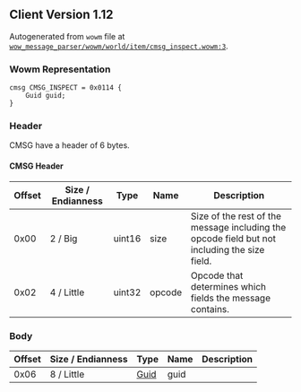 ## Client Version 1.12

Autogenerated from `wowm` file at [`wow_message_parser/wowm/world/item/cmsg_inspect.wowm:3`](https://github.com/gtker/wow_messages/tree/main/wow_message_parser/wowm/world/item/cmsg_inspect.wowm#L3).

### Wowm Representation
```rust,ignore
cmsg CMSG_INSPECT = 0x0114 {
    Guid guid;
}
```
### Header
CMSG have a header of 6 bytes.

#### CMSG Header
| Offset | Size / Endianness | Type   | Name   | Description |
| ------ | ----------------- | ------ | ------ | ----------- |
| 0x00   | 2 / Big           | uint16 | size   | Size of the rest of the message including the opcode field but not including the size field.|
| 0x02   | 4 / Little        | uint32 | opcode | Opcode that determines which fields the message contains.|
### Body
| Offset | Size / Endianness | Type | Name | Description |
| ------ | ----------------- | ---- | ---- | ----------- |
| 0x06 | 8 / Little | [Guid](../spec/packed-guid.md) | guid |  |
